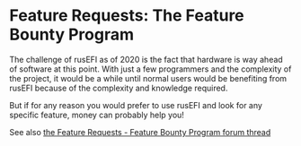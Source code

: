 # Feature Requests: The Feature Bounty Program

The challenge of rusEFI as of 2020 is the fact that hardware is way ahead of software at this point. With just a few programmers and the complexity of the project, it would be a while until normal users would be benefiting from rusEFI because of the complexity and knowledge required.

But if for any reason you would prefer to use rusEFI and look for any specific feature, money can probably help you!

See also [the Feature Requests - Feature Bounty Program forum thread](https://rusefi.com/forum/viewtopic.php?f=5&t=1642)
